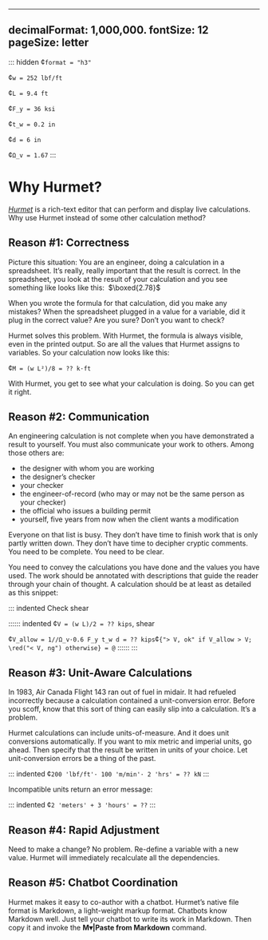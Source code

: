 ---------------
decimalFormat: 1,000,000.
fontSize: 12
pageSize: letter
---------------

::: hidden
¢` format = "h3" `

¢` w = 252 lbf/ft `

¢` L = 9.4 ft `

¢` F_y = 36 ksi `

¢` t_w = 0.2 in `

¢` d = 6 in `

¢` Ω_v = 1.67 `
:::

# Why Hurmet?

_[Hurmet](../index.html)_ is a rich-text editor that can perform and display live calculations.
Why use Hurmet instead of some other calculation method?

## Reason #1: Correctness

Picture this situation: You are an engineer, doing a calculation in a
spreadsheet. It’s really, really important that the result is correct. In the
spreadsheet, you look at the result of your calculation and you see something
like looks like this:  $\boxed{2.78}$

When you wrote the formula for that calculation, did you make any mistakes? When
the spreadsheet plugged in a value for a variable, did it plug in the correct
value? Are you sure? Don’t you want to check?

Hurmet solves this problem. With Hurmet, the formula is always visible, even in
the printed output. So are all the values that Hurmet assigns to variables. So
your calculation now looks like this:

¢` M = (w L²)/8 = ?? k·ft `

With Hurmet, you get to see what your calculation is doing. So you can get it
right.

## Reason #2: Communication

An engineering calculation is not complete when you have demonstrated a result
to yourself. You must also communicate your work to others. Among those others are:

* the designer with whom you are working
* the designer’s checker
* your checker
* the engineer-of-record (who may or may not be the same person as your checker)
* the official who issues a building permit
* yourself, five years from now when the client wants a modification

Everyone on that list is busy. They don’t have time to finish work that is only
partly written down. They don’t have time to decipher cryptic comments. You
need to be complete. You need to be clear.

You need to convey the calculations you have done and the values you have used.
The work should be annotated with descriptions that guide the reader through
your chain of thought. A calculation should be at least as detailed as this
snippet:

::: indented
Check shear

:::::: indented
¢` V = (w L)/2 = ?? kips `, shear

¢` V_allow = 1//Ω_v·0.6 F_y t_w d = ?? kips `¢` {"> V, ok" if V_allow > V;
\red("< V, ng") otherwise} = @ `
::::::
:::

## Reason #3: Unit-Aware Calculations

In 1983, Air Canada Flight 143 ran out of fuel in midair. It had refueled
incorrectly because a calculation contained a unit-conversion error. Before you
scoff, know that this sort of thing can easily slip into a calculation. It’s a
problem.

Hurmet calculations can include units-of-measure. And it does unit conversions
automatically. If you want to mix metric and imperial units, go ahead. Then
specify that the result be written in units of your choice.  Let
unit-conversion errors be a thing of the past.

::: indented
¢` 200 'lbf/ft'· 100 'm/min'· 2 'hrs' = ?? kN `
:::

Incompatible units return an error message: 

::: indented
¢` 2 'meters' + 3 'hours' = ?? `
:::

## Reason #4: Rapid Adjustment

Need to make a change? No problem. Re-define a variable with a new value. Hurmet
will immediately recalculate all the dependencies.

## Reason #5: Chatbot Coordination

Hurmet makes it easy to co-author with a chatbot. Hurmet’s native file format is
Markdown, a light-weight markup format. Chatbots know Markdown well. Just tell
your chatbot to write its work in Markdown. Then copy it and invoke the
**M▾|Paste from Markdown** command.
